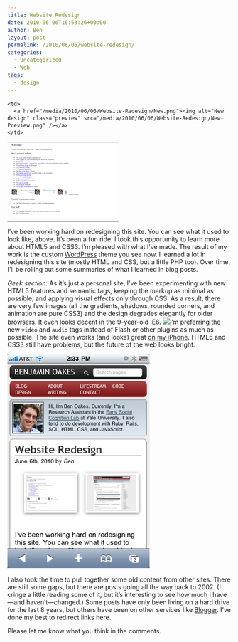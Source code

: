 ```yaml
---
title: Website Redesign
date: 2010-06-06T16:53:26+00:00
author: Ben
layout: post
permalink: /2010/06/06/website-redesign/
categories:
  - Uncategorized
  - Web
tags:
  - design
---
```

<table>
  <tr>
    <td>
      <a href="/media/2010/06/06/Website-Redesign/Old.png"><img alt="Old design" class="preview" src="/media/2010/06/06/Website-Redesign/Old-Preview.png" /></a>
    </td>
    
    <td>
      <a href="/media/2010/06/06/Website-Redesign/New.png"><img alt="New design" class="preview" src="/media/2010/06/06/Website-Redesign/New-Preview.png" /></a>
    </td>
  </tr>
</table>

I&#8217;ve been working hard on redesigning this site. You can see what it used to look like, above. It&#8217;s been a fun ride: I took this opportunity to learn more about HTML5 and CSS3. I&#8217;m pleased with what I&#8217;ve made. The result of my work is the custom [WordPress](http://www.wordpress.org/) theme you see now. I learned a lot in redesigning this site (mostly HTML and CSS, but a little PHP too). Over time, I&#8217;ll be rolling out some summaries of what I learned in blog posts.

_Geek section:_ As it&#8217;s just a personal site, I&#8217;ve been experimenting with new HTML5 features and semantic tags, keeping the markup as minimal as possible, and applying visual effects only through CSS. As a result, there are very few images (all the gradients, shadows, rounded corners, and animation are pure CSS3) and the design degrades elegantly for older browsers. It even looks decent in the 9-year-old <a alt="Smile" href="http://en.wikipedia.org/wiki/Internet_Explorer_6">IE6</a>.   ![](http://media.benjaminoakes.com/icons/tango/16x16/emotes/face-smile.png)I&#8217;m preferring the new `video` and `audio` tags instead of Flash or other plugins as much as possible. The site even works (and looks) great [on my iPhone](/media/2010/06/06/Website-Redesign/iPhone.jpg). HTML5 and CSS3 still have problems, but the future of the web looks bright.

![Redesign on iPhone](/media/2010/06/06/Website-Redesign/iPhone.jpg)

I also took the time to pull together some old content from other sites. There are still some gaps, but there are posts going all the way back to 2002. (I cringe a little reading some of it, but it&#8217;s interesting to see how much I have&mdash;and haven&#8217;t&mdash;changed.) Some posts have only been living on a hard drive for the last 8 years, but others have been on other services like [Blogger](http://www.blogger.com/). I&#8217;ve done my best to redirect links here.

Please let me know what you think in the comments.
